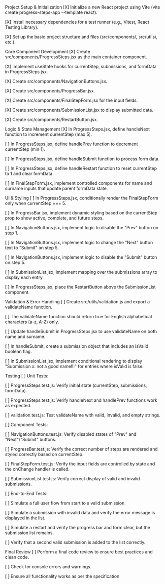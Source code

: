 Project Setup & Initialization
[X] Initialize a new React project using Vite (vite create progress-steps-app --template react).

[X] Install necessary dependencies for a test runner (e.g., Vitest, React Testing Library).

[X] Set up the basic project structure and files (src/components/, src/utils/, etc.).

Core Component Development
[X] Create src/components/ProgressSteps.jsx as the main container component.

[X] Implement useState hooks for currentStep, submissions, and formData in ProgressSteps.jsx.

[X] Create src/components/NavigationButtons.jsx.

[X] Create src/components/ProgressBar.jsx.

[X] Create src/components/FinalStepForm.jsx for the input fields.

[X] Create src/components/SubmissionList.jsx to display submitted data.

[X] Create src/components/RestartButton.jsx.

Logic & State Management
[X] In ProgressSteps.jsx, define handleNext function to increment currentStep (max 5).

[ ] In ProgressSteps.jsx, define handlePrev function to decrement currentStep (min 1).

[ ] In ProgressSteps.jsx, define handleSubmit function to process form data.

[ ] In ProgressSteps.jsx, define handleRestart function to reset currentStep to 1 and clear formData.

[ ] In FinalStepForm.jsx, implement controlled components for name and surname inputs that update parent formData state.

UI & Styling
[ ] In ProgressSteps.jsx, conditionally render the FinalStepForm only when currentStep === 5.

[ ] In ProgressBar.jsx, implement dynamic styling based on the currentStep prop to show active, complete, and future steps.

[ ] In NavigationButtons.jsx, implement logic to disable the "Prev" button on step 1.

[ ] In NavigationButtons.jsx, implement logic to change the "Next" button text to "Submit" on step 5.

[ ] In NavigationButtons.jsx, implement logic to disable the "Submit" button on step 5.

[ ] In SubmissionList.jsx, implement mapping over the submissions array to display each entry.

[ ] In ProgressSteps.jsx, place the RestartButton above the SubmissionList component.

Validation & Error Handling
[ ] Create src/utils/validation.js and export a validateName function.

[ ] The validateName function should return true for English alphabetical characters (a-z, A-Z) only.

[ ] Update handleSubmit in ProgressSteps.jsx to use validateName on both name and surname.

[ ] In handleSubmit, create a submission object that includes an isValid boolean flag.

[ ] In SubmissionList.jsx, implement conditional rendering to display "Submission x: not a good name!!!" for entries where isValid is false.

Testing
[ ] Unit Tests:

[ ] ProgressSteps.test.js: Verify initial state (currentStep, submissions, formData).

[ ] ProgressSteps.test.js: Verify handleNext and handlePrev functions work as expected.

[ ] validation.test.js: Test validateName with valid, invalid, and empty strings.

[ ] Component Tests:

[ ] NavigationButtons.test.js: Verify disabled states of "Prev" and "Next"/"Submit" buttons.

[ ] ProgressBar.test.js: Verify the correct number of steps are rendered and styled correctly based on currentStep.

[ ] FinalStepForm.test.js: Verify the input fields are controlled by state and the onChange handler is called.

[ ] SubmissionList.test.js: Verify correct display of valid and invalid submissions.

[ ] End-to-End Tests:

[ ] Simulate a full user flow from start to a valid submission.

[ ] Simulate a submission with invalid data and verify the error message is displayed in the list.

[ ] Simulate a restart and verify the progress bar and form clear, but the submission list remains.

[ ] Verify that a second valid submission is added to the list correctly.

Final Review
[ ] Perform a final code review to ensure best practices and clean code.

[ ] Check for console errors and warnings.

[ ] Ensure all functionality works as per the specification.